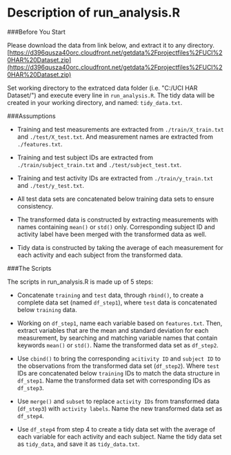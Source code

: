 Description of run_analysis.R
=========================

###Before You Start

Please download the data from link below, and extract it to any directory.
[https://d396qusza40orc.cloudfront.net/getdata%2Fprojectfiles%2FUCI%20HAR%20Dataset.zip](https://d396qusza40orc.cloudfront.net/getdata%2Fprojectfiles%2FUCI%20HAR%20Dataset.zip)

Set working directory to the extratced data folder (i.e. "C:/UCI HAR Dataset/") and execute every line in `run_analysis.R`. The tidy data will be created in your working directory, and named: `tidy_data.txt`.

###Assumptions

* Training and test measurements are extracted from `./train/X_train.txt` and `./test/X_test.txt`. And measurement names are extracted from `./features.txt`.

* Training and test subject IDs are extracted from `./train/subject_train.txt` and `./test/subject_test.txt`.

* Training and test activity IDs are extracted from `./train/y_train.txt` and `./test/y_test.txt`.

* All test data sets are concatenated below training data sets to ensure consistency.

* The transformed data is constructed by extracting measurements with names containing `mean()` or `std()` only. Corresponding subject ID and activity label have been merged with the transformed data as well.

* Tidy data is constructed by taking the average of each measurement for each activity and each subject from the transformed data.

###The Scripts

The scripts in run_analysis.R is made up of 5 steps:

* Concatenate `training` and `test` data, through `rbind()`, to create a complete data set (named `df_step1`), where `test` data is concatenated below `training` data.

* Working on `df_step1`, name each variable based on `features.txt`. Then, extract variables that are the mean and standard deviation for each measurement, by searching and matching variable names that contain keywords `mean()` or `std()`. Name the transformed data set as `df_step2`.

* Use `cbind()` to bring the corresponding `acitivity ID` and `subject ID` to the observations from the transformed data set (`df_step2`). Where `test` IDs are concatenated below `training` IDs to match the data structure in `df_step1`. Name the transformed data set with corresponding IDs as `df_step3`.

* Use `merge()` and `subset` to replace `activity IDs` from transformed data (`df_step3`) with `activity labels`. Name the new transformed data set as `df_step4`.

* Use `df_step4` from step 4 to create a tidy data set with the average of each variable for each activity and each subject. Name the tidy data set as `tidy_data`, and save it as `tidy_data.txt`.
